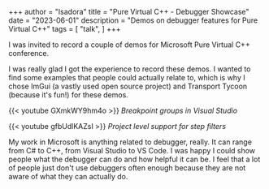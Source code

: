 +++
author = "Isadora"
title = "Pure Virtual C++ - Debugger Showcase"
date = "2023-06-01"
description = "Demos on debugger features for Pure Virtual C++"
tags = [
    "talk",
]
+++

I was invited to record a couple of demos for Microsoft Pure Virtual C++ conference.

<!--more-->

I was really glad I got the experience to record these demos. I wanted to find some examples that people could actually relate to, which is why I chose ImGui (a vastly used open source project) and Transport Tycoon (because it's fun!) for these demos.

{{< youtube GXmkWY9hm4o >}}
_Breakpoint groups in Visual Studio_

{{< youtube gfbUdlKAZsI >}}
_Project level support for step filters_

My work in Microsoft is anything related to debugger, really. It can range from C# to C++, from Visual Studio to VS Code. I was happy I could show people what the debugger can do and how helpful it can be. I feel that a lot of people just don't use debuggers often enough because they are not aware of what they can actually do.
